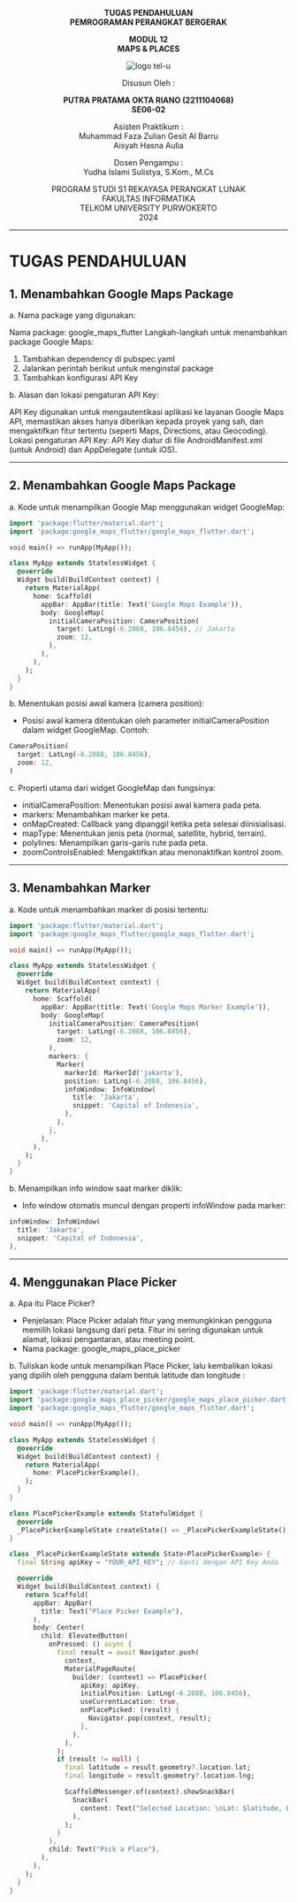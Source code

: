<div align="center">

**TUGAS PENDAHULUAN**  
**PEMROGRAMAN PERANGKAT BERGERAK**

**MODUL 12**  
**MAPS & PLACES**

![logo tel-u](https://github.com/user-attachments/assets/3a44181d-9c92-47f6-8cf0-87755117fd99)

Disusun Oleh :

**PUTRA PRATAMA OKTA RIANO (2211104068)**  
**SE06-02**

Asisten Praktikum :  
Muhammad Faza Zulian Gesit Al Barru  
Aisyah Hasna Aulia

Dosen Pengampu :  
Yudha Islami Sulistya, S.Kom., M.Cs

PROGRAM STUDI S1 REKAYASA PERANGKAT LUNAK  
FAKULTAS INFORMATIKA  
TELKOM UNIVERSITY PURWOKERTO  
2024

</div>

---

# TUGAS PENDAHULUAN

**1. Menambahkan Google Maps Package**
-
a. Nama package yang digunakan:

Nama package: google_maps_flutter
Langkah-langkah untuk menambahkan package Google Maps:

1. Tambahkan dependency di pubspec.yaml
2. Jalankan perintah berikut untuk menginstal package
3. Tambahkan konfigurasi API Key

b. Alasan dan lokasi pengaturan API Key:

API Key digunakan untuk mengautentikasi aplikasi ke layanan Google Maps API, memastikan akses hanya diberikan kepada proyek yang sah, dan mengaktifkan fitur tertentu (seperti Maps, Directions, atau Geocoding).
Lokasi pengaturan API Key: API Key diatur di file AndroidManifest.xml (untuk Android) dan AppDelegate (untuk iOS).

---
**2. Menambahkan Google Maps Package**
-
a. Kode untuk menampilkan Google Map menggunakan widget GoogleMap:

```dart
import 'package:flutter/material.dart';
import 'package:google_maps_flutter/google_maps_flutter.dart';

void main() => runApp(MyApp());

class MyApp extends StatelessWidget {
  @override
  Widget build(BuildContext context) {
    return MaterialApp(
      home: Scaffold(
        appBar: AppBar(title: Text('Google Maps Example')),
        body: GoogleMap(
          initialCameraPosition: CameraPosition(
            target: LatLng(-6.2088, 106.8456), // Jakarta
            zoom: 12,
          ),
        ),
      ),
    );
  }
}

```
b. Menentukan posisi awal kamera (camera position):
- Posisi awal kamera ditentukan oleh parameter initialCameraPosition dalam widget GoogleMap. Contoh:
```dart
CameraPosition(
  target: LatLng(-6.2088, 106.8456),
  zoom: 12,
)

```

c. Properti utama dari widget GoogleMap dan fungsinya:

- initialCameraPosition: Menentukan posisi awal kamera pada peta.
- markers: Menambahkan marker ke peta.
- onMapCreated: Callback yang dipanggil ketika peta selesai diinisialisasi.
- mapType: Menentukan jenis peta (normal, satellite, hybrid, terrain).
- polylines: Menampilkan garis-garis rute pada peta.
- zoomControlsEnabled: Mengaktifkan atau menonaktifkan kontrol zoom.

---
**3. Menambahkan Marker**
-
a. Kode untuk menambahkan marker di posisi tertentu:
```dart
import 'package:flutter/material.dart';
import 'package:google_maps_flutter/google_maps_flutter.dart';

void main() => runApp(MyApp());

class MyApp extends StatelessWidget {
  @override
  Widget build(BuildContext context) {
    return MaterialApp(
      home: Scaffold(
        appBar: AppBar(title: Text('Google Maps Marker Example')),
        body: GoogleMap(
          initialCameraPosition: CameraPosition(
            target: LatLng(-6.2088, 106.8456), 
            zoom: 12,
          ),
          markers: {
            Marker(
              markerId: MarkerId('jakarta'),
              position: LatLng(-6.2088, 106.8456),
              infoWindow: InfoWindow(
                title: 'Jakarta',
                snippet: 'Capital of Indonesia',
              ),
            ),
          },
        ),
      ),
    );
  }
}

```
b. Menampilkan info window saat marker diklik:
- Info window otomatis muncul dengan properti infoWindow pada marker:
```dart
infoWindow: InfoWindow(
  title: 'Jakarta',
  snippet: 'Capital of Indonesia',
),

```
---
**4. Menggunakan Place Picker**
-
a. Apa itu Place Picker?
- Penjelasan: Place Picker adalah fitur yang memungkinkan pengguna memilih lokasi langsung dari peta. Fitur ini sering digunakan untuk alamat, lokasi pengantaran, atau meeting point.
- Nama package: google_maps_place_picker

b. Tuliskan kode untuk menampilkan Place Picker, lalu kembalikan lokasi yang
dipilih oleh pengguna dalam bentuk latitude dan longitude :
```dart
import 'package:flutter/material.dart';
import 'package:google_maps_place_picker/google_maps_place_picker.dart';
import 'package:google_maps_flutter/google_maps_flutter.dart';

void main() => runApp(MyApp());

class MyApp extends StatelessWidget {
  @override
  Widget build(BuildContext context) {
    return MaterialApp(
      home: PlacePickerExample(),
    );
  }
}

class PlacePickerExample extends StatefulWidget {
  @override
  _PlacePickerExampleState createState() => _PlacePickerExampleState();
}

class _PlacePickerExampleState extends State<PlacePickerExample> {
  final String apiKey = "YOUR_API_KEY"; // Ganti dengan API Key Anda

  @override
  Widget build(BuildContext context) {
    return Scaffold(
      appBar: AppBar(
        title: Text("Place Picker Example"),
      ),
      body: Center(
        child: ElevatedButton(
          onPressed: () async {
            final result = await Navigator.push(
              context,
              MaterialPageRoute(
                builder: (context) => PlacePicker(
                  apiKey: apiKey,
                  initialPosition: LatLng(-6.2088, 106.8456), 
                  useCurrentLocation: true,
                  onPlacePicked: (result) {
                    Navigator.pop(context, result);
                  },
                ),
              ),
            );
            if (result != null) {
              final latitude = result.geometry?.location.lat;
              final longitude = result.geometry?.location.lng;

              ScaffoldMessenger.of(context).showSnackBar(
                SnackBar(
                  content: Text("Selected Location: \nLat: $latitude, Lng: $longitude"),
                ),
              );
            }
          },
          child: Text("Pick a Place"),
        ),
      ),
    );
  }
}


```
